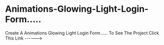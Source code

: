 # Animations-Glowing-Light-Login-Form.....
Create A  Animations Glowing Light Login Form......
To See The Project Click This Link ------>
